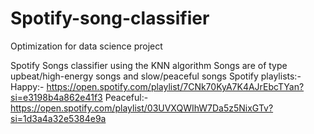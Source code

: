 # Spotify-song-classifier
Optimization for data science project

Spotify Songs classifier using the KNN algorithm
Songs are of type upbeat/high-energy songs and slow/peaceful songs
Spotify playlists:-
Happy:- https://open.spotify.com/playlist/7CNk70KyA7K4AJrEbcTYan?si=e3198b4a862e41f3
Peaceful:- https://open.spotify.com/playlist/03UVXQWIhW7Da5z5NixGTv?si=1d3a4a32e5384e9a
